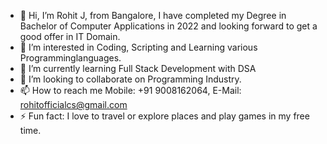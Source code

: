 - 👋 Hi, I’m Rohit J, from Bangalore, I have completed my Degree in Bachelor of Computer Applications in 2022 and looking forward to get a good offer in IT Domain.
- 👀 I’m interested in Coding, Scripting and Learning various Programminglanguages.
- 🌱 I’m currently learning Full Stack Development with DSA
- 💞️ I’m looking to collaborate on Programming Industry.
- 📫 How to reach me Mobile: +91 9008162064, E-Mail: rohitofficialcs@gmail.com
- ⚡ Fun fact: I love to travel or explore places and play games in my free time.

<!---
Rohit-J-900/Rohit-J-900 is a ✨ special ✨ repository because its `README.md` (this file) appears on your GitHub profile.
You can click the Preview link to take a look at your changes.
--->
